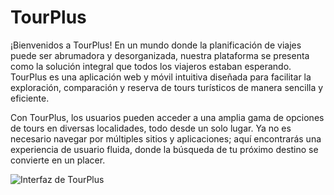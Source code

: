 # TourPlus

¡Bienvenidos a TourPlus! En un mundo donde la planificación de viajes puede ser abrumadora y desorganizada, nuestra
plataforma se presenta como la solución integral que todos los viajeros estaban esperando. TourPlus es una aplicación
web y móvil intuitiva diseñada para facilitar la exploración, comparación y reserva de tours turísticos de manera
sencilla y eficiente.

Con TourPlus, los usuarios pueden acceder a una amplia gama de opciones de tours en diversas localidades, todo desde un
solo lugar. Ya no es necesario navegar por múltiples sitios y aplicaciones; aquí encontrarás una experiencia de usuario
fluida, donde la búsqueda de tu próximo destino se convierte en un placer.


![Interfaz de TourPlus](https://raw.githubusercontent.com/JhonChilo/BackendTourPlus/main/DALL%C2%B7E%202024-09-29%2022.01.22%20-%20A%20high-quality%2C%20less%20modern%20but%20elegant%20app%20interface%20design%20for%20a%20tour%20reservation%20application%20named%20'TourPlus'.%20The%20design%20should%20have%20a%20vintage%20tro.webp)
